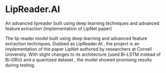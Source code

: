 # LipReader.AI
An advanced lipreader built using deep learning techniques and advanced feature extraction (implementation of LIpNet paper)

 The lip reader model built using deep learning and advanced feature extraction techniques. Dubbed as LipReader.AI , the project is an implementation of the paper LipNet authored by researchers at Cornell University. With slight changes to its architecture (used Bi-LSTM instead of Bi-GRU) and a quantized dataset , the model showed promising results during testing. 

 
